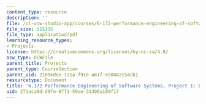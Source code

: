 ```yaml
---
content_type: resource
description: ''
file: /ol-ocw-studio-app/courses/6-172-performance-engineering-of-software-systems-fall-2018/271aca8dd9fe0ff159ae31396a180f17_MIT6_172F18_project1.pdf
file_size: 315335
file_type: application/pdf
learning_resource_types:
- Projects
license: https://creativecommons.org/licenses/by-nc-sa/4.0/
ocw_type: OCWFile
parent_title: Projects
parent_type: CourseSection
parent_uid: 2109edee-721a-f9ce-a61f-e50482c54cb1
resourcetype: Document
title: '6.172 Performance Engineering of Software Systems, Project 1: Bit Hacks'
uid: 271aca8d-d9fe-0ff1-59ae-31396a180f17
---
```

